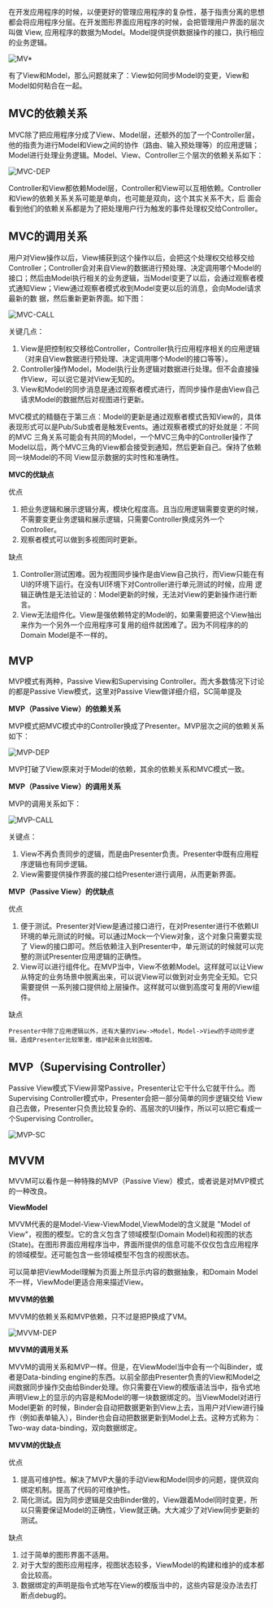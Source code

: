     
在开发应用程序的时候，以便更好的管理应用程序的复杂性，基于指责分离的思想都会将应用程序分层。在开发图形界面应用程序的时候，会把管理用户界面的层次叫做
View, 应用程序的数据为Model。Model提供提供数据操作的接口，执行相应的业务逻辑。

![MV*](./libs/mv*.png)

有了View和Model，那么问题就来了：View如何同步Model的变更，View和Model如何粘合在一起。
    
## MVC的依赖关系
MVC除了把应用程序分成了View、Model层，还额外的加了一个Controller层，他的指责为进行Model和View之间的协作（路由、输入预处理等）的应用逻辑；
Model进行处理业务逻辑。Model、View、Controller三个层次的依赖关系如下：

![MVC-DEP](./libs/mvc-dep.png)

Controller和View都依赖Model层，Controller和View可以互相依赖。Controller和View的依赖关系关系可能是单向，也可能是双向，这个其实关系不大，后
面会看到他们的依赖关系都是为了把处理用户行为触发的事件处理权交给Controller。

## MVC的调用关系
用户对View操作以后，View捕获到这个操作以后，会把这个处理权交给移交给Controller；Controller会对来自View的数据进行预处理、决定调用哪个Model的
接口；然后由Model执行相关的业务逻辑，当Model变更了以后，会通过观察者模式通知View；View通过观察者模式收到Model变更以后的消息，会向Model请求最新的数
据，然后重新更新界面。如下图：

![MVC-CALL](./libs/mvc-call.png)

关键几点：

1. View是把控制权交移给Controller，Controller执行应用程序相关的应用逻辑（对来自View数据进行预处理、决定调用哪个Model的接口等等）。
2. Controller操作Model，Model执行业务逻辑对数据进行处理。但不会直接操作View，可以说它是对View无知的。 
3. View和Model的同步消息是通过观察者模式进行，而同步操作是由View自己请求Model的数据然后对视图进行更新。

MVC模式的精髓在于第三点：Model的更新是通过观察者模式告知View的，具体表现形式可以是Pub/Sub或者是触发Events。通过观察者模式的好处就是：不同的MVC
三角关系可能会有共同的Model，一个MVC三角中的Controller操作了Model以后，两个MVC三角的View都会接受到通知，然后更新自己。保持了依赖同一块Model的不同
View显示数据的实时性和准确性。

**MVC的优缺点**

优点

1. 把业务逻辑和展示逻辑分离，模块化程度高。且当应用逻辑需要变更的时候，不需要变更业务逻辑和展示逻辑，只需要Controller换成另外一个Controller。
2. 观察者模式可以做到多视图同时更新。

缺点

1. Controller测试困难。因为视图同步操作是由View自己执行，而View只能在有UI的环境下运行。在没有UI环境下对Controller进行单元测试的时候，应用
逻辑正确性是无法验证的：Model更新的时候，无法对View的更新操作进行断言。
2. View无法组件化。View是强依赖特定的Model的，如果需要把这个View抽出来作为一个另外一个应用程序可复用的组件就困难了。因为不同程序的的Domain 
Model是不一样的。

## MVP
MVP模式有两种，Passive View和Supervising Controller。而大多数情况下讨论的都是Passive View模式，这里对Passive View做详细介绍，SC简单提及

**MVP（Passive View）的依赖关系**

MVP模式把MVC模式中的Controller换成了Presenter。MVP层次之间的依赖关系如下：
    
![MVP-DEP](./libs/mvp-dep.png)
    
MVP打破了View原来对于Model的依赖，其余的依赖关系和MVC模式一致。
 
**MVP（Passive View）的调用关系**

MVP的调用关系如下：
    
![MVP-CALL](./libs/mvp-call.png)
   
关键点：

1. View不再负责同步的逻辑，而是由Presenter负责。Presenter中既有应用程序逻辑也有同步逻辑。
2. View需要提供操作界面的接口给Presenter进行调用，从而更新界面。
    
**MVP（Passive View）的优缺点**

优点

1. 便于测试。Presenter对View是通过接口进行，在对Presenter进行不依赖UI环境的单元测试的时候。可以通过Mock一个View对象，这个对象只需要实现了
View的接口即可。然后依赖注入到Presenter中，单元测试的时候就可以完整的测试Presenter应用逻辑的正确性。
2. View可以进行组件化。在MVP当中，View不依赖Model。这样就可以让View从特定的业务场景中脱离出来，可以说View可以做到对业务完全无知。它只需要提供
一系列接口提供给上层操作。这样就可以做到高度可复用的View组件。

缺点

    Presenter中除了应用逻辑以外，还有大量的View->Model，Model->View的手动同步逻辑，造成Presenter比较笨重，维护起来会比较困难。

## MVP（Supervising Controller）
Passive View模式下View非常Passive，Presenter让它干什么它就干什么。而Supervising Controller模式中，Presenter会把一部分简单的同步逻辑交给
View自己去做，Presenter只负责比较复杂的、高层次的UI操作，所以可以把它看成一个Supervising Controller。

![MVP-SC](./libs/mvp-sc.png)
    
## MVVM
MVVM可以看作是一种特殊的MVP（Passive View）模式，或者说是对MVP模式的一种改良。

**ViewModel**

MVVM代表的是Model-View-ViewModel,ViewModel的含义就是 "Model of View"，视图的模型。它的含义包含了领域模型(Domain Model)和视图的状态
(State)。在图形界面应用程序当中，界面所提供的信息可能不仅仅包含应用程序的领域模型。还可能包含一些领域模型不包含的视图状态。

可以简单把ViewModel理解为页面上所显示内容的数据抽象，和Domain Model不一样，ViewModel更适合用来描述View。
 
**MVVM的依赖**

MVVM的依赖关系和MVP依赖，只不过是把P换成了VM。
    
![MVVM-DEP](./libs/mvvm-dep.png)
    
**MVVM的调用关系**

MVVM的调用关系和MVP一样。但是，在ViewModel当中会有一个叫Binder，或者是Data-binding engine的东西。以前全部由Presenter负责的View和Model之
间数据同步操作交由给Binder处理。你只需要在View的模版语法当中，指令式地声明View上的显示的内容是和Model的哪一块数据绑定的。当ViewModel对进行Model更新
的时候，Binder会自动把数据更新到View上去，当用户对View进行操作（例如表单输入），Binder也会自动把数据更新到Model上去。这种方式称为：Two-way 
data-binding，双向数据绑定。

**MVVM的优缺点**

优点

1. 提高可维护性。解决了MVP大量的手动View和Model同步的问题，提供双向绑定机制。提高了代码的可维护性。
2. 简化测试。因为同步逻辑是交由Binder做的，View跟着Model同时变更，所以只需要保证Model的正确性，View就正确。大大减少了对View同步更新的测试。

缺点

1. 过于简单的图形界面不适用。
2. 对于大型的图形应用程序，视图状态较多，ViewModel的构建和维护的成本都会比较高。
3. 数据绑定的声明是指令式地写在View的模版当中的，这些内容是没办法去打断点debug的。
